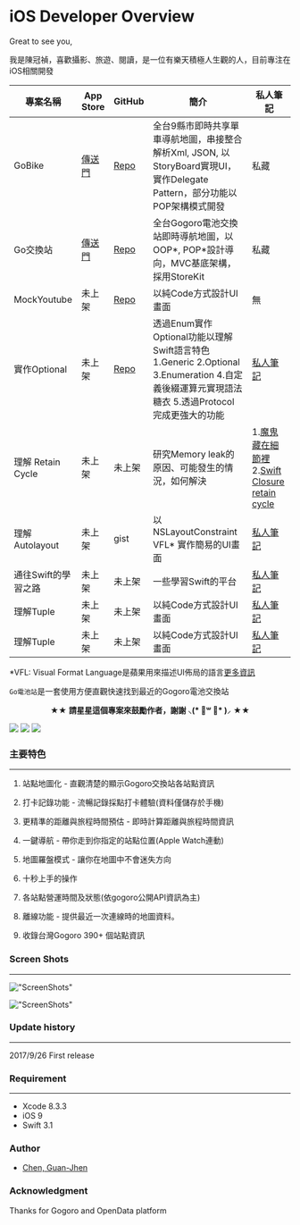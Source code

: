 
# iOS Developer Overview

Great to see you,

我是陳冠禎，喜歡攝影、旅遊、閱讀，是一位有樂天積極人生觀的人，目前專注在iOS相關開發


| 專案名稱| App Store | GitHub | 簡介 | 私人筆記 |
| ------| ------- | ------ | ------ | ------ |
| GoBike | [傳送門](https://goo.gl/cqPrsf)| [Repo](https://goo.gl/sDVT3t) | 全台9縣市即時共享單車導航地圖，串接整合解析Xml, JSON, 以StoryBoard實現UI，實作Delegate Pattern，部分功能以POP架構模式開發| 私藏 |
| Go交換站 | [傳送門](https://goo.gl/oT9ymK) | [Repo](https://goo.gl/t7BRz3) | 全台Gogoro電池交換站即時導航地圖，以OOP\*, POP\*設計導向，MVC基底架構，採用StoreKit | 私藏 |
| MockYoutube | 未上架 | [Repo](https://goo.gl/2dP8se) | 以純Code方式設計UI畫面 | 無 |
| 實作Optional | 未上架 | [Repo](https://goo.gl/4w53mS) | 透過Enum實作Optional功能以理解Swift語言特色 1.Generic 2.Optional 3.Enumeration 4.自定義後綴運算元實現語法糖衣 5.透過Protocol完成更強大的功能  | [私人筆記](https://goo.gl/SW95Ys) |
| 理解 Retain Cycle | 未上架 | 未上架 | 研究Memory leak的原因、可能發生的情況，如何解決 |  1.[魔鬼藏在細節裡](https://goo.gl/EFhV4k)   2.[Swift Closure retain cycle](https://goo.gl/oYJBWJ) |
| 理解 Autolayout | 未上架 | gist | 以NSLayoutConstraint VFL\* 實作簡易的UI畫面| [私人筆記](https://goo.gl/8KgPEs) |
| 通往Swift的學習之路 | 未上架 | 未上架 | 一些學習Swift的平台 | [私人筆記](https://goo.gl/GwU5iH) |
| 理解Tuple | 未上架 | 未上架 | 以純Code方式設計UI畫面 | [私人筆記](https://goo.gl/UPw2Ac) |
| 理解Tuple | 未上架 | 未上架 | 以純Code方式設計UI畫面 | [私人筆記](https://goo.gl/UPw2Ac) |



\*VFL: Visual Format Language是蘋果用來描述UI佈局的語言[更多資訊](https://goo.gl/UDCXNm)

`Go電池站`是一套使用方便直觀快速找到最近的Gogoro電池交換站

<p align="center" >★★ <b>請星星這個專案來鼓勵作者，謝謝 ⸜(* ॑꒳ ॑* )⸝</b> ★★</p>

<nobr><img src="https://img.shields.io/badge/platform-ios-lightgrey.svg">
<img src="http://img.shields.io/badge/License-MIT-green.svg?style=flat">
<img src="https://img.shields.io/badge/Swift-3.0-orange.svg?style=flat"></nobr>



### 主要特色
-----------
1. 站點地圖化 - 直觀清楚的顯示Gogoro交換站各站點資訊

2. 打卡記錄功能 - 流暢記錄採點打卡體驗(資料僅儲存於手機)

3. 更精準的距離與旅程時間預估 - 即時計算距離與旅程時間資訊

4. 一鍵導航 - 帶你走到你指定的站點位置(Apple Watch連動)

5. 地圖羅盤模式 - 讓你在地圖中不會迷失方向

6. 十秒上手的操作

7. 各站點營運時間及狀態(依gogoro公開API資訊為主)

8. 離線功能 - 提供最近一次連線時的地圖資料。

9. 收錄台灣Gogoro 390+ 個站點資訊

### Screen Shots
-----------
!["ScreenShots"](https://github.com/TerryCK/GogoroBatteryMap/blob/master/Screenshot/demo.png)

!["ScreenShots"](https://github.com/TerryCK/GogoroBatteryMap/blob/master/Screenshot/demo.gif)


### Update history
-----------
2017/9/26 	First release 


### Requirement
-----------

- Xcode 8.3.3
- iOS 9
- Swift 3.1


### Author
* [Chen, Guan-Jhen](https://goo.gl/USI7g5)

### Acknowledgment
Thanks for Gogoro and OpenData platform


